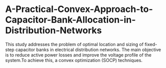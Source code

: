# A-Practical-Convex-Approach-to-Capacitor-Bank-Allocation-in-Distribution-Networks
This study addresses the problem of optimal location and sizing of fixed-step capacitor banks in electrical distribution networks.  The main objective is to reduce active power losses and improve the voltage profile of the system.To achieve this, a convex optimization (SOCP) techniques.
